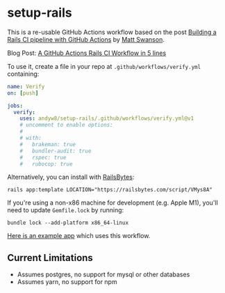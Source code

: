 # setup-rails

This is a re-usable GitHub Actions workflow based on the post [Building a Rails CI pipeline with GitHub Actions](https://boringrails.com/articles/building-a-rails-ci-pipeline-with-github-actions/) by [Matt Swanson](https://github.com/swanson).

Blog Post: [A GitHub Actions Rails CI Workflow in 5 lines](https://www.andywaite.com/2022/04/15/reusable-github-actions-rails-workflow.html)

To use it, create a file in your repo at `.github/workflows/verify.yml`
containing:

<!-- begin example -->
```yaml
name: Verify
on: [push]

jobs:
  verify:
    uses: andyw8/setup-rails/.github/workflows/verify.yml@v1
    # uncomment to enable options:
    #
    # with:
    #   brakeman: true
    #   bundler-audit: true
    #   rspec: true
    #   rubocop: true
```
<!-- end example -->

Alternatively, you can install with [RailsBytes](https://railsbytes.com/templates/VMys8A):

```
rails app:template LOCATION="https://railsbytes.com/script/VMys8A"
```

If you're using a non-x86 machine for development (e.g. Apple M1), you'll need to update `Gemfile.lock` by running:

```
bundle lock --add-platform x86_64-linux
```

[Here is an example app](https://github.com/andyw8/setup-rails-example-app) which uses this workflow.

## Current Limitations

- Assumes postgres, no support for mysql or other databases
- Assumes yarn, no support for npm
